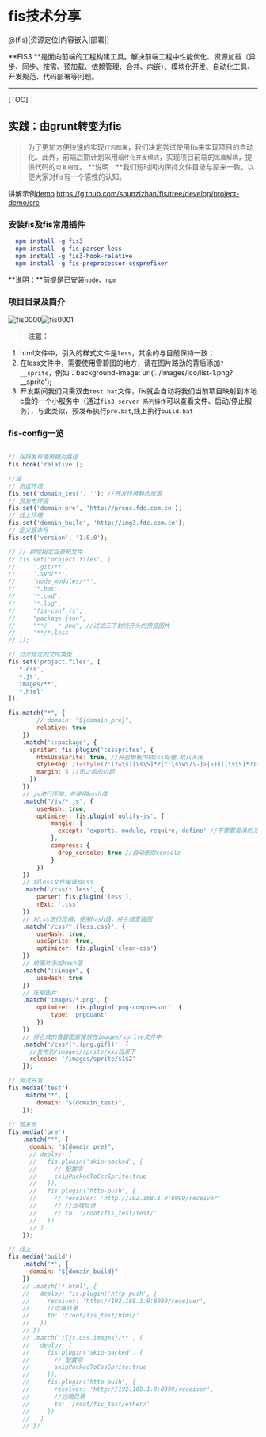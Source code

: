 # fis技术分享

@(fis)[资源定位|内容嵌入|部署|]

**FIS3 **是面向前端的工程构建工具。解决前端工程中性能优化、资源加载（异步、同步、按需、预加载、依赖管理、合并、内嵌）、模块化开发、自动化工具、开发规范、代码部署等问题。

-------------------

[TOC]

## 实践：由grunt转变为fis 

>为了更加方便快速的实现`打包部署`，我们决定尝试使用fis来实现项目的自动化。此外，前端后期计划采用`组件化开发模式`，实现项目前端的`高度解耦`，提供代码的`可复用性`。
>**说明：**我们短时间内保持文件目录与原来一致，以便大家对fis有一个感性的认知。
>
讲解示例[demo](https://github.com/shunzizhan/fis/tree/develop/project-demo/src) https://github.com/shunzizhan/fis/tree/develop/project-demo/src

### 安装fis及fis常用插件 
``` cmake
  npm install -g fis3
  npm install -g fis-parser-less
  npm install -g fis3-hook-relative
  npm install -g fis-preprocessor-cssprefixer
```
**说明：**前提是已安装`node`、`npm` 

### 项目目录及简介

![fis0000](https://cloud.githubusercontent.com/assets/7811369/16400822/72a35bb2-3d11-11e6-80b3-ed6d7d878f70.png)![fis0001](https://cloud.githubusercontent.com/assets/7811369/16400823/7b3f3c0a-3d11-11e6-8547-27f91b396f32.png)


>**注意：** 
1. html文件中，引入的样式文件是`less`，其余的与目前保持一致；
2. 在less文件中，需要使用雪碧图的地方，请在图片路劲的背后添加`?__sprite`，例如：background-image: url('../images/ico/list-1.png?__sprite');
3. 开发期间我们只需双击`test.bat`文件，fis就会自动将我们当前项目映射到本地c盘的一个小服务中（通过`fis3 server 系列操作`可以查看文件、启动/停止服务），与此类似，预发布执行`pre.bat`,线上执行`build.bat`


### fis-config一览
``` javascript

// 保持发布使用相对路径
fis.hook('relative'); 

//域
// 测试环境
fis.set('domain_test', ''); //开发环境静态资源
// 预发布环境
fis.set('domain_pre', 'http://preuc.fdc.com.cn'); 
// 线上环境
fis.set('domain_build', 'http://img3.fdc.com.cn'); 
// 定义版本号
fis.set('version', '1.0.0'); 

// // 排除指定目录和文件
// fis.set('project.files', [
//     '.git/**',
//     '.svn/**',
//     'node_modules/**',
//     '*.bat',
//     '*.cmd',
//     '*.log',
//     'fis-conf.js',
//     "package.json",
//     "**/___*.png", //过滤三下划线开头的预览图片
//     '**/*.less'
// ]);

// 过滤指定的文件类型
fis.set('project.files', [
  '*.css',
  '*.js',
  'images/**',
  '*.html'
]);

fis.match("*", {
        // domain: "${domain_pre}",
        relative: true
    })
    .match('::package', {
      spriter: fis.plugin('csssprites', {
        htmlUseSprite: true, //开启模板内联css处理,默认关闭
        styleReg: /(<style(?:(?=\s)[\s\S]*?["'\s\w\/\-]>|>))([\s\S]*?)(<\/style\s*>|$)/ig,
        margin: 5 //图之间的边距
      })
    })
    // js进行压缩，并使用hash值
    .match("/js/*.js", {
        useHash: true,
        optimizer: fis.plugin('uglify-js', {
            mangle: {
              except: 'exports, module, require, define' //不需要混淆的关键字
            },
            compress: {
              drop_console: true //自动删除console
            }
        })
    })
    // 将less文件编译成css
    .match('/css/*.less', {
        parser: fis.plugin('less'),
        rExt: '.css'
    })
    // 对css进行压缩，使用hash值，并合成雪碧图
    .match('/css/*.{less,css}', {
        useHash: true,
        useSprite: true,
        optimizer: fis.plugin('clean-css')
    })
    // 给图片添加hash值
    .match("::image", {
        useHash: true
    })
    // 压缩图片
    .match('images/*.png', {
        optimizer: fis.plugin('png-compressor', {
            type: 'pngquant' 
        })
    })
    // 将合成的雪碧图直接放在images/sprite文件中
    .match('/css/(*.{png,gif})', {
      //发布到/images/sprite/xxx目录下
      release: '/images/sprite/$1$2'
    });

// 测试开发
fis.media('test')
    .match("*", {
        domain: "${domain_test}",
    });
    
// 预发布
fis.media('pre')
    .match("*", {
      domain: "${domain_pre}",
      // deploy: [
      //   fis.plugin('skip-packed', {
      //     // 配置项
      //     skipPackedToCssSprite:true
      //   }),
      //   fis.plugin('http-push', {
      //     // receiver: 'http://192.168.1.9:8999/receiver',
      //     // //远端目录
      //     // to: '/root/fis_test/test/'
      //   })
      // ]
    });

// 线上
fis.media('build')
    .match('*', {
      domain: "${domain_build}"
    })
    // .match('*.html', {
    //   deploy: fis.plugin('http-push', {
    //     receiver: 'http://192.168.1.9:8999/receiver',
    //     //远端目录
    //     to: '/root/fis_test/html/'
    //   })
    // })
    // .match('/{js,css,images}/**', {
    //   deploy: [
    //     fis.plugin('skip-packed', {
    //       // 配置项
    //       skipPackedToCssSprite:true
    //     }),
    //     fis.plugin('http-push', {
    //       receiver: 'http://192.168.1.9:8999/receiver',
    //       //远端目录
    //       to: '/root/fis_test/other/'
    //     })
    //   ]
    // })

```
